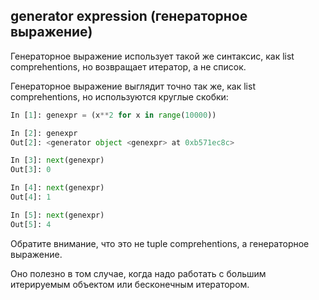 ## generator expression (генераторное выражение)

Генераторное выражение использует такой же синтаксис, как list comprehentions, но возвращает итератор, а не список.

Генераторное выражение выглядит точно так же, как list comprehentions, но используются круглые скобки:
```python
In [1]: genexpr = (x**2 for x in range(10000))

In [2]: genexpr
Out[2]: <generator object <genexpr> at 0xb571ec8c>

In [3]: next(genexpr)
Out[3]: 0

In [4]: next(genexpr)
Out[4]: 1

In [5]: next(genexpr)
Out[5]: 4
```

Обратите внимание, что это не tuple comprehentions, а генераторное выражение.

Оно полезно в том случае, когда надо работать с большим итерируемым объектом или бесконечным итератором.

